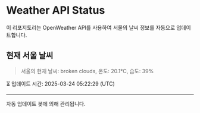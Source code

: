 
# Weather API Status

이 리포지토리는 OpenWeather API를 사용하여 서울의 날씨 정보를 자동으로 업데이트합니다.

## 현재 서울 날씨
> 서울의 현재 날씨: broken clouds, 온도: 20.1°C, 습도: 39%

⏳ 업데이트 시간: 2025-03-24 05:22:29 (UTC)

---
자동 업데이트 봇에 의해 관리됩니다.
